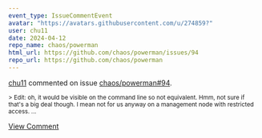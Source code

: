 ```yaml
---
event_type: IssueCommentEvent
avatar: "https://avatars.githubusercontent.com/u/274859?"
user: chu11
date: 2024-04-12
repo_name: chaos/powerman
html_url: https://github.com/chaos/powerman/issues/94
repo_url: https://github.com/chaos/powerman
---
```


<a href='https://github.com/chu11' target='_blank'>chu11</a> commented on issue <a href='https://github.com/chaos/powerman/issues/94' target='_blank'>chaos/powerman#94</a>.

<small>> Edit: oh, it would be visible on the command line so not equivalent. Hmm, not sure if that's a big deal though. I mean not for us anyway on a management node with restricted access....</small>

<a href='https://github.com/chaos/powerman/issues/94' target='_blank'>View Comment</a>